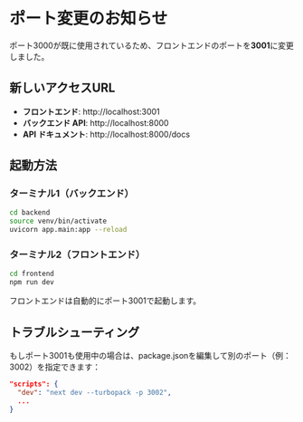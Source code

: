 # ポート変更のお知らせ

ポート3000が既に使用されているため、フロントエンドのポートを**3001**に変更しました。

## 新しいアクセスURL

- **フロントエンド**: http://localhost:3001
- **バックエンド API**: http://localhost:8000
- **API ドキュメント**: http://localhost:8000/docs

## 起動方法

### ターミナル1（バックエンド）
```bash
cd backend
source venv/bin/activate
uvicorn app.main:app --reload
```

### ターミナル2（フロントエンド）
```bash
cd frontend
npm run dev
```

フロントエンドは自動的にポート3001で起動します。

## トラブルシューティング

もしポート3001も使用中の場合は、package.jsonを編集して別のポート（例：3002）を指定できます：

```json
"scripts": {
  "dev": "next dev --turbopack -p 3002",
  ...
}
```